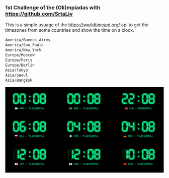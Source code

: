### 1st Challenge of the (Oli)mpiadas with https://github.com/SrtaLiv

This is a simple usuage of the https://worldtimeapi.org/ api to get the timezones from some countries and show the time on a clock. 

```
America/Buenos_Aires
America/Sao_Paulo
America/New_York
Europe/Moscow
Europe/Paris
Europe/Berlin
Asia/Tokyo
Asia/Seoul
Asia/Bangkok
```

![alt text](screenshot.png)
